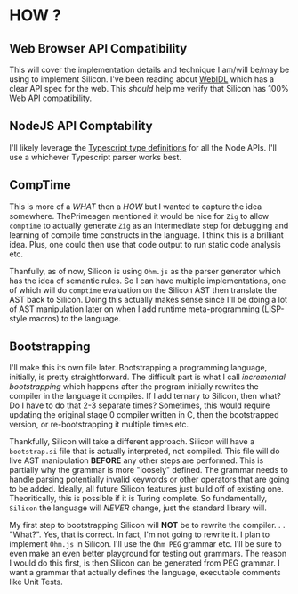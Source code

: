 # HOW ?


## Web Browser API Compatibility

This will cover the implementation details and technique I am/will be/may be using to implement Silicon. I've been reading about
[WebIDL](https://webidl.spec.whatwg.org/#idl) which has a clear API spec for the web. This *should* help me verify that Silicon has 100% Web API compatibility. 

## NodeJS API Comptability

I'll likely leverage the [Typescript type definitions](https://github.com/DefinitelyTyped/DefinitelyTyped) for all the Node APIs. I'll use a whichever Typescript parser works best. 


## CompTime 

This is more of a *WHAT* then a *HOW* but I wanted to capture the idea somewhere. ThePrimeagen mentioned it would be nice for `Zig` to allow `comptime` to actually generate `Zig` as an intermediate step for debugging and learning of compile time constructs in the language. I think this is a brilliant idea. Plus, one could then use that code output to run static code analysis etc. 


Thanfully, as of now, Silicon is using `Ohm.js` as the parser generator which has the idea of semantic rules. So I can have multiple implementations, one of which will do `comptime` evaluation on the Silicon AST then translate the AST back to Silicon. Doing this actually makes sense since I'll be doing a lot of AST manipulation later on when I add runtime meta-programming (LISP-style macros) to the language.


## Bootstrapping

I'll make this its own file later. Bootstrapping a programming language, initially, is pretty straightforward. The difficult part is what I call *incremental bootstrapping* which happens after the program initially rewrites the compiler in the language it compiles. If I add ternary to Silicon, then what? Do I have to do that 2-3 separate times? Sometimes, this would require updating the original stage 0 compiler written in C, then the bootstrapped version, or re-bootstrapping it multiple times etc. 

Thankfully, Silicon will take a different approach. Silicon will have a `bootstrap.si` file that is actually interpreted, not compiled. This file will do live AST manipulation **BEFORE** any other steps are performed. This is partially why the grammar is more "loosely" defined. The grammar needs to handle parsing potentially invalid keywords or other operators that are going to be added. Ideally, all future Silicon features just build off of existing one. Theoritically, this is possible if it is Turing complete. So fundamentally, `Silicon` the language will *NEVER* change, just the standard library will. 

My first step to bootstrapping Silicon will **NOT** be to rewrite the compiler. . . "What?". Yes, that is correct. In fact, I'm not going to rewrite it. I plan to implement `Ohm.js` in Silicon. I'll use the `Ohm PEG` grammar etc. I'll be sure to even make an even better playground for testing out grammars. The reason I would do this first, is then Silicon can be generated from PEG grammar. I want a grammar that actually defines the language, executable comments like Unit Tests.